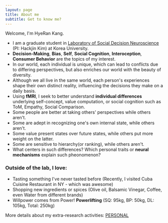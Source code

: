 ```yaml
---
layout: page
title: About me
subtitle: Get to know me?
---
```


Welcome, I'm HyeRan Kang. 

- I am a graduate student in [Laboratory of Social Decision Neuroscience](http://socialdecisionneurosciencelab.org/) (PI: Hackjin Kim) at Korea University.
- **Decision-Making**, **Bias**, **Self**, **Social Cognition**, **Interoception**, **Consumer Behavior** are the topics of my interest.
- In our world, each individual is unique, which can lead to conflicts due to differing perspectives, but also enriches our world with the beauty of diversity. 
- Although we all live in the same world, each person's experiences shape their own distinct reality, influencing the decisions they make on a daily basis.
- Using **fMRI**, I seek to better understand **individual differences** underlying self-concept, value computation, or social cognition such as ToM, Empathy, Social Comparison.
- Some people are better at taking others' perspectives while others  aren't.
- Some are adept in recognizing one's own internal state, while others aren't.
- Some value present states over future states, while others put more weight on the latter.
- Some are sensitive to hierarchy(or ranking), while others aren't.
- What centers in such differences? Which personal traits or **neural mechanisms** explain such pheonomenon?


### Outside of the lab, I love:
- Tasting something I've never tasted before (Recently, I visited Cuba Cuisine Restaurant in NY - which was awesome)
- Shopping new ingredients or spices (Olive oil, Balsamic Vinegar, Coffee, even Water from different brands)
- Willpower comes from Power! **Powerlifting** (SQ: 95kg, BP: 50kg, DL: 105kg, Total: 250kg) 

More details about my extra-research activities: <a href="../pages/personal">PERSONAL</a>
